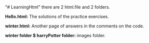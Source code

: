 "# LearningHtml" 
there are 2 html.file and 2 folders.

**Hello.html:**
The solutions of the practice exercises.

**winter.html:**
Another page of answers in the comments on the code.

**winter folder $ harryPotter folder:**
images folder.
